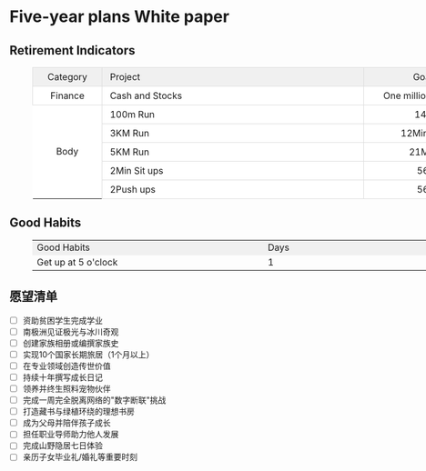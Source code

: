 # Five-year plans White paper

## Retirement Indicators

<figure class="table" style="width:1200px;">
      <table style="background-color:rgb(255, 255, 255);">
        <tbody>
          <tr>
            <td style="background-color:rgb(240, 240, 240);border:1px solid rgb(221, 221, 221);padding:6px 13px;text-align:center;width:100px;">Category</td>
            <td style="background-color:rgb(240, 240, 240);border:1px solid rgb(221, 221, 221);padding:6px 13px;width:500px;">Project</td>
            <td style="background-color:rgb(240, 240, 240);border:1px solid rgb(221, 221, 221);padding:6px 13px;text-align:center;width:200px;">Goal</td>
            <td style="background-color:rgb(240, 240, 240);border:1px solid rgb(221, 221, 221);padding:6px 13px;text-align:center;width:200px;">Finish-Time</td>
            <td style="background-color:rgb(240, 240, 240);border:1px solid rgb(221, 221, 221);padding:6px 13px;text-align:center;width:200px;">Result</td>
          </tr>
          <tr>
            <td style="border:1px solid rgb(221, 221, 221);padding:6px 13px;text-align:center;width:100px;">Finance</td>
            <td style="border:1px solid rgb(221, 221, 221);padding:6px 13px;width:500px;">Cash and Stocks</td>
            <td style="border:1px solid rgb(221, 221, 221);padding:6px 13px;text-align:center;width:200px;">One million dollars</td>
            <td style="border:1px solid rgb(221, 221, 221);padding:6px 13px;text-align:center;width:200px;">&nbsp;</td>
            <td style="border:1px solid rgb(221, 221, 221);padding:6px 13px;text-align:center;width:200px;">&nbsp;</td>
          </tr>
          <tr>
            <td style="text-align:center;" rowspan="5">Body</td>
            <td style="border:1px solid rgb(221, 221, 221);padding:6px 13px;width:500px;">100m Run</td>
            <td style="border:1px solid rgb(221, 221, 221);padding:6px 13px;text-align:center;width:200px;">14s</td>
            <td style="border:1px solid rgb(221, 221, 221);padding:6px 13px;text-align:center;width:200px;">&nbsp;</td>
            <td style="border:1px solid rgb(221, 221, 221);padding:6px 13px;text-align:center;width:200px;">&nbsp;</td>
          </tr>
          <tr>
            <td style="border:1px solid rgb(221, 221, 221);padding:6px 13px;width:500px;">3KM Run</td>
            <td style="border:1px solid rgb(221, 221, 221);padding:6px 13px;text-align:center;width:200px;">12Min30s</td>
            <td style="border:1px solid rgb(221, 221, 221);padding:6px 13px;text-align:center;width:200px;">&nbsp;</td>
            <td style="border:1px solid rgb(221, 221, 221);padding:6px 13px;text-align:center;width:200px;">&nbsp;</td>
          </tr>
          <tr>
            <td style="border:1px solid rgb(221, 221, 221);padding:6px 13px;width:500px;">5KM Run</td>
            <td style="border:1px solid rgb(221, 221, 221);padding:6px 13px;text-align:center;width:200px;">21Min</td>
            <td style="border:1px solid rgb(221, 221, 221);padding:6px 13px;text-align:center;width:200px;">&nbsp;</td>
            <td style="border:1px solid rgb(221, 221, 221);padding:6px 13px;text-align:center;width:200px;">&nbsp;</td>
          </tr>
          <tr>
            <td style="border:1px solid rgb(221, 221, 221);padding:6px 13px;width:500px;">2Min Sit ups</td>
            <td style="border:1px solid rgb(221, 221, 221);padding:6px 13px;text-align:center;width:200px;">56</td>
            <td style="border:1px solid rgb(221, 221, 221);padding:6px 13px;text-align:center;width:200px;">&nbsp;</td>
            <td style="border:1px solid rgb(221, 221, 221);padding:6px 13px;text-align:center;width:200px;">&nbsp;</td>
          </tr>
          <tr>
            <td style="border:1px solid rgb(221, 221, 221);padding:6px 13px;width:500px;">2Push ups</td>
            <td style="border:1px solid rgb(221, 221, 221);padding:6px 13px;text-align:center;width:200px;">56</td>
            <td style="border:1px solid rgb(221, 221, 221);padding:6px 13px;text-align:center;width:200px;">&nbsp;</td>
            <td style="border:1px solid rgb(221, 221, 221);padding:6px 13px;text-align:center;width:200px;">&nbsp;</td>
          </tr>
        </tbody>
      </table>
    </figure>

## Good Habits

<figure class="table" style="width:1200px;">
      <table>
        <tbody>
          <tr>
            <td style="background-color:#f0f0f0;width:400px;">Good Habits</td>
            <td style="background-color:#f0f0f0;width:800px;">Days</td>
          </tr>
          <tr>
            <td>Get up at 5 o'clock</td>
            <td>1</td>
          </tr>
        </tbody>
      </table>
    </figure>

## 愿望清单

- [ ] 资助贫困学生完成学业
- [ ] 南极洲见证极光与冰川奇观
- [ ] 创建家族相册或编撰家族史
- [ ] 实现10个国家长期旅居（1个月以上）
- [ ] 在专业领域创造传世价值
- [ ] 持续十年撰写成长日记
- [ ] 领养并终生照料宠物伙伴
- [ ] 完成一周完全脱离网络的"数字断联"挑战
- [ ] 打造藏书与绿植环绕的理想书房
- [ ] 成为父母并陪伴孩子成长
- [ ] 担任职业导师助力他人发展
- [ ] 完成山野隐居七日体验
- [ ] 亲历子女毕业礼/婚礼等重要时刻
